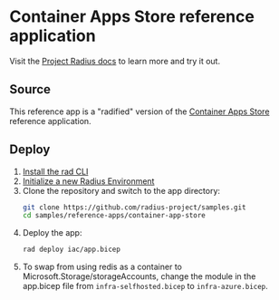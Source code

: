 # Container Apps Store reference application

Visit the [Project Radius docs](https://radapp.dev/getting-started/reference-apps/container-app-store/) to learn more and try it out.

## Source

This reference app is a "radified" version of the [Container Apps Store](https://github.com/Azure-Samples/container-apps-store-api-microservice) reference application.

## Deploy

1. [Install the rad CLI](https://radapp.dev/getting-started/)
1. [Initialize a new Radius Environment](https://radapp.dev/getting-started/)
1. Clone the repository and switch to the app directory:
   ```bash
   git clone https://github.com/radius-project/samples.git
   cd samples/reference-apps/container-app-store
   ```
1. Deploy the app:
    ```bash
    rad deploy iac/app.bicep
    ```
1. To swap from using redis as a container to Microsoft.Storage/storageAccounts, change the module in the app.bicep file from `infra-selfhosted.bicep` to `infra-azure.bicep`.
